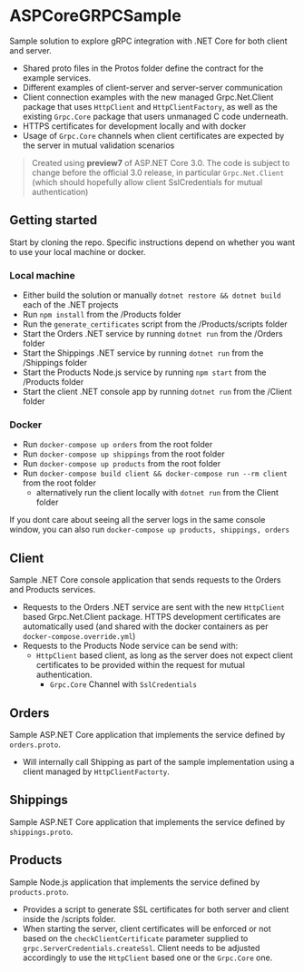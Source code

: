 # ASPCoreGRPCSample

Sample solution to explore gRPC integration with .NET Core for both client and server.

- Shared proto files in the Protos folder define the contract for the example services.
- Different examples of client-server and server-server communication
- Client connection examples with the new managed Grpc.Net.Client package that uses `HttpClient` and `HttpClientFactory`, as well as the existing `Grpc.Core` package that users unmanaged C code underneath.
- HTTPS certificates for development locally and with docker
- Usage of `Grpc.Core` channels when client certificates are expected by the server in mutual validation scenarios

> Created using **preview7** of ASP.NET Core 3.0. The code is subject to change before the official 3.0 release, in particular `Grpc.Net.Client` (which should hopefully allow client SslCredentials for mutual authentication)

## Getting started

Start by cloning the repo. Specific instructions depend on whether you want to use your local machine or docker.

### Local machine
- Either build the solution or manually `dotnet restore && dotnet build` each of the .NET projects
- Run `npm install` from the /Products folder
- Run the `generate_certificates` script from the /Products/scripts folder
- Start the Orders .NET service by running `dotnet run` from the /Orders folder
- Start the Shippings .NET service by running `dotnet run` from the /Shippings folder
- Start the Products Node.js service by running `npm start` from the  /Products folder
- Start the client .NET console app by running `dotnet run` from the /Client folder

### Docker
- Run `docker-compose up orders` from the root folder
- Run `docker-compose up shippings` from the root folder
- Run `docker-compose up products` from the root folder
- Run `docker-compose build client && docker-compose run --rm client` from the root folder
    - alternatively run the client locally with `dotnet run` from the Client folder

If you dont care about seeing all the server logs in the same console window, you can also run `docker-compose up products, shippings, orders`

## Client
Sample .NET Core console application that sends requests to the Orders and Products services.

- Requests to the Orders .NET service are sent with the new `HttpClient` based Grpc.Net.Client package. HTTPS development certificates are automatically used (and shared with the docker containers as per `docker-compose.override.yml`) 
- Requests to the Products Node service can be send with:
    - `HttpClient` based client, as long as the server does not expect client certificates to be provided within the request for mutual authentication.
	  - `Grpc.Core` Channel with `SslCredentials`

## Orders
Sample ASP.NET Core application that implements the service defined by `orders.proto`.

- Will internally call Shipping as part of the sample implementation using a client managed by `HttpClientFactorty`.

## Shippings
Sample ASP.NET Core application that implements the service defined by `shippings.proto`.

## Products
Sample Node.js application that implements the service defined by `products.proto`.

- Provides a script to generate SSL certificates for both server and client inside the /scripts folder.
- When starting the server, client certificates will be enforced or not based on the `checkClientCertificate` parameter supplied to `grpc.ServerCredentials.createSsl`. Client needs to be adjusted accordingly to use the `HttpClient` based one or the `Grpc.Core` one.

